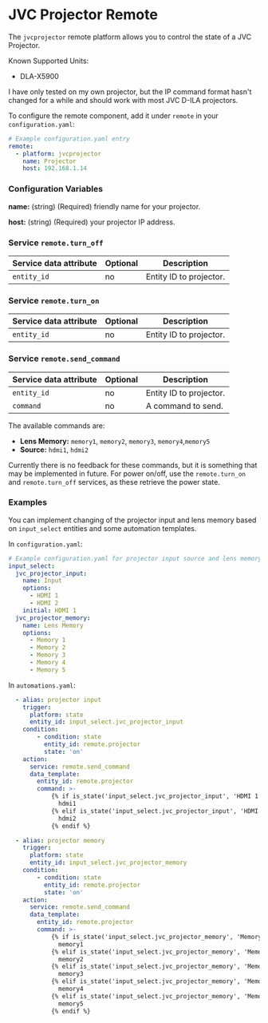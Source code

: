 # JVC Projector Remote
The `jvcprojector` remote platform allows you to control the state of a JVC
Projector.

Known Supported Units:
* DLA-X5900

I have only tested on my own projector, but the IP command format hasn't changed
for a while and should work with most JVC D-ILA projectors.

To configure the remote component, add it under `remote` in your
`configuration.yaml`:
```yaml
# Example configuration.yaml entry
remote:
  - platform: jvcprojector
    name: Projector
    host: 192.168.1.14
```
### Configuration Variables
**name:** (string) (Required) friendly name for your projector.

**host:** (string) (Required) your projector IP address.

### Service `remote.turn_off`
| Service data attribute | Optional | Description |
| ---------------------- | -------- | ----------- |
| `entity_id`            |       no |Entity ID to projector. |

### Service `remote.turn_on`
| Service data attribute | Optional | Description |
| ---------------------- | -------- | ----------- |
| `entity_id`            |       no |Entity ID to projector. |

### Service `remote.send_command`
| Service data attribute | Optional | Description |
| ---------------------- | -------- | ----------- |
| `entity_id`            |       no |Entity ID to projector. |
| `command`              |       no |A command to send. |

The available commands are:
* **Lens Memory:** `memory1`, `memory2`, `memory3`, `memory4`,`memory5`
* **Source:** `hdmi1`, `hdmi2`

Currently there is no feedback for these commands, but it is something that may be implemented in future. For power on/off, use the `remote.turn_on` and `remote.turn_off` services, as these retrieve the power state.

### Examples

You can implement changing of the projector input and lens memory based on `input_select` entities and some automation templates.

In `configuration.yaml`:
```yaml
# Example configuration.yaml for projector input source and lens memory
input_select:
  jvc_projector_input:
    name: Input
    options:
      - HDMI 1
      - HDMI 2
    initial: HDMI 1
  jvc_projector_memory:
    name: Lens Memory
    options:
      - Memory 1
      - Memory 2
      - Memory 3
      - Memory 4
      - Memory 5
```
In `automations.yaml`:
```yaml
  - alias: projector input
    trigger:
      platform: state
      entity_id: input_select.jvc_projector_input
    condition:
        - condition: state
          entity_id: remote.projector
          state: 'on'
    action:
      service: remote.send_command
      data_template:
        entity_id: remote.projector
        command: >-
            {% if is_state('input_select.jvc_projector_input', 'HDMI 1') %}
              hdmi1
            {% elif is_state('input_select.jvc_projector_input', 'HDMI 2') %}
              hdmi2
            {% endif %}

  - alias: projector memory
    trigger:
      platform: state
      entity_id: input_select.jvc_projector_memory
    condition:
        - condition: state
          entity_id: remote.projector
          state: 'on'
    action:
      service: remote.send_command
      data_template:
        entity_id: remote.projector
        command: >-
            {% if is_state('input_select.jvc_projector_memory', 'Memory 1') %}
              memory1
            {% elif is_state('input_select.jvc_projector_memory', 'Memory 2') %}
              memory2
            {% elif is_state('input_select.jvc_projector_memory', 'Memory 3') %}
              memory3
            {% elif is_state('input_select.jvc_projector_memory', 'Memory 4') %}
              memory4
            {% elif is_state('input_select.jvc_projector_memory', 'Memory 5') %}
              memory5
            {% endif %}
```
